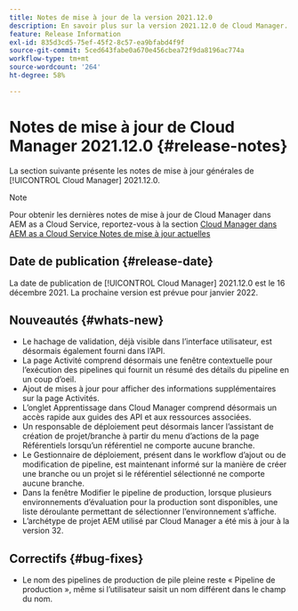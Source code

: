 ```yaml
---
title: Notes de mise à jour de la version 2021.12.0
description: En savoir plus sur la version 2021.12.0 de Cloud Manager.
feature: Release Information
exl-id: 835d3cd5-75ef-45f2-8c57-ea9bfabd4f9f
source-git-commit: 5ced643fabe0a670e456cbea72f9da8196ac774a
workflow-type: tm+mt
source-wordcount: '264'
ht-degree: 58%

---
```


# Notes de mise à jour de Cloud Manager 2021.12.0 {#release-notes}

La section suivante présente les notes de mise à jour générales de [!UICONTROL Cloud Manager] 2021.12.0.

>[!NOTE]
>
>Pour obtenir les dernières notes de mise à jour de Cloud Manager dans AEM as a Cloud Service, reportez-vous à la section [Cloud Manager dans AEM as a Cloud Service Notes de mise à jour actuelles](https://experienceleague.adobe.com/en/docs/experience-manager-cloud-service/content/release-notes/cloud-manager/current)

## Date de publication {#release-date}

La date de publication de [!UICONTROL Cloud Manager] 2021.12.0 est le 16 décembre 2021. La prochaine version est prévue pour janvier 2022.

## Nouveautés {#whats-new}

* Le hachage de validation, déjà visible dans l’interface utilisateur, est désormais également fourni dans l’API.
* La page Activité comprend désormais une fenêtre contextuelle pour l’exécution des pipelines qui fournit un résumé des détails du pipeline en un coup d’oeil.
* Ajout de mises à jour pour afficher des informations supplémentaires sur la page Activités.
* L’onglet Apprentissage dans Cloud Manager comprend désormais un accès rapide aux guides des API et aux ressources associées.
* Un responsable de déploiement peut désormais lancer l’assistant de création de projet/branche à partir du menu d’actions de la page Référentiels lorsqu’un référentiel ne comporte aucune branche.
* Le Gestionnaire de déploiement, présent dans le workflow d’ajout ou de modification de pipeline, est maintenant informé sur la manière de créer une branche ou un projet si le référentiel sélectionné ne comporte aucune branche.
* Dans la fenêtre Modifier le pipeline de production, lorsque plusieurs environnements dʼévaluation pour la production sont disponibles, une liste déroulante permettant de sélectionner lʼenvironnement sʼaffiche.
* L’archétype de projet AEM utilisé par Cloud Manager a été mis à jour à la version 32.

## Correctifs {#bug-fixes}

* Le nom des pipelines de production de pile pleine reste « Pipeline de production », même si l’utilisateur saisit un nom différent dans le champ du nom.

